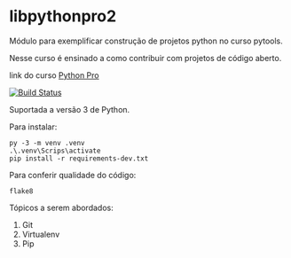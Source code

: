# libpythonpro2
Módulo para exemplificar construção de projetos python no curso pytools.

Nesse curso é ensinado a como contribuir com projetos de código aberto.

link do curso [Python Pro](https://pythonpro.com.br/)

[![Build Status](https://travis-ci.org/luizfernandoliveira/libpythonpro.svg?branch=master)](https://travis-ci.org/luizfernandoliveira/libpythonpro)

Suportada a versão 3 de Python.

Para instalar:

```console
py -3 -m venv .venv
.\.venv\Scrips\activate
pip install -r requirements-dev.txt
```

Para conferir qualidade do código:

```console
flake8
```
Tópicos a serem abordados:
1. Git
2. Virtualenv
3. Pip
